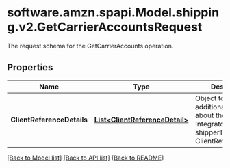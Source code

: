 # software.amzn.spapi.Model.shipping.v2.GetCarrierAccountsRequest
The request schema for the GetCarrierAccounts operation.

## Properties

Name | Type | Description | Notes
------------ | ------------- | ------------- | -------------
**ClientReferenceDetails** | [**List&lt;ClientReferenceDetail&gt;**](ClientReferenceDetail.md) | Object to pass additional information about the MCI Integrator shipperType: List of ClientReferenceDetail | [optional] 

[[Back to Model list]](../README.md#documentation-for-models) [[Back to API list]](../README.md#documentation-for-api-endpoints) [[Back to README]](../README.md)

